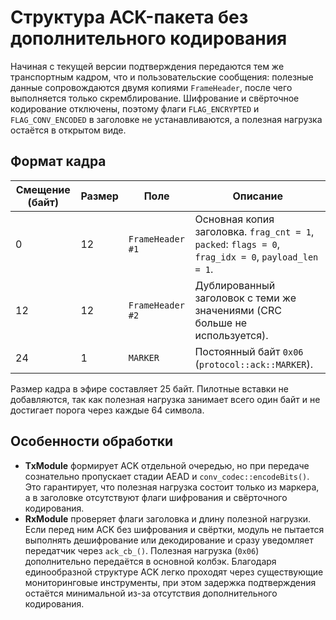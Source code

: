 # Структура ACK-пакета без дополнительного кодирования

Начиная с текущей версии подтверждения передаются тем же транспортным кадром,
что и пользовательские сообщения: полезные данные сопровождаются двумя копиями
`FrameHeader`, после чего выполняется только скремблирование. Шифрование и
свёрточное кодирование отключены, поэтому флаги `FLAG_ENCRYPTED` и
`FLAG_CONV_ENCODED` в заголовке не устанавливаются, а полезная нагрузка остаётся
в открытом виде.

## Формат кадра

| Смещение (байт) | Размер | Поле             | Описание |
|-----------------|--------|------------------|----------|
| 0               | 12     | `FrameHeader #1` | Основная копия заголовка. `frag_cnt = 1`, `packed`: `flags = 0`, `frag_idx = 0`, `payload_len = 1`. |
| 12              | 12     | `FrameHeader #2` | Дублированный заголовок с теми же значениями (CRC больше не используется). |
| 24              | 1      | `MARKER`         | Постоянный байт `0x06` (`protocol::ack::MARKER`). |

Размер кадра в эфире составляет 25 байт. Пилотные вставки не добавляются, так как
полезная нагрузка занимает всего один байт и не достигает порога через каждые 64
символа.

## Особенности обработки

* **TxModule** формирует ACK отдельной очередью, но при передаче
  сознательно пропускает стадии AEAD и `conv_codec::encodeBits()`.
  Это гарантирует, что полезная нагрузка состоит только из маркера,
  а в заголовке отсутствуют флаги шифрования и свёрточного кодирования.
* **RxModule** проверяет флаги заголовка и длину полезной нагрузки.
  Если перед ним ACK без шифрования и свёртки, модуль не пытается выполнять
  дешифрование или декодирование и сразу уведомляет передатчик через
  `ack_cb_()`. Полезная нагрузка (`0x06`) дополнительно передаётся в основной
  колбэк.
Благодаря единообразной структуре ACK легко проходят через существующие
мониторинговые инструменты, при этом задержка подтверждения остаётся минимальной
из-за отсутствия дополнительного кодирования.
